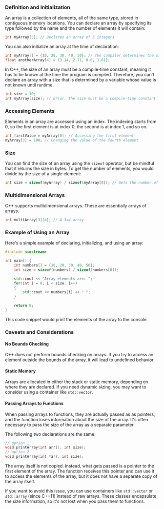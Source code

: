 ### Definition and Initialization

An array is a collection of elements, all of the same type, stored in contiguous memory locations. You can declare an array by specifying its type followed by the name and the number of elements it will contain:

```c++
int myArray[5]; // Declares an array of 5 integers
```

You can also initialize an array at the time of declaration:

```c++
int myArray[] = {10, 20, 30, 40, 50}; // The compiler determines the size
float anotherArray[4] = {3.14, 2.71, 0.0, 1.61};
```

In C++, the size of an array must be a compile-time constant, meaning it has to be known at the time the program is compiled. Therefore, you can't declare an array with a size that is determined by a variable whose value is not known until runtime.

```c++
int size = 10;
int myArray[size]; // Error: the size must be a compile-time constant
```
### Accessing Elements

Elements in an array are accessed using an index. The indexing starts from 0, so the first element is at index 0, the second is at index 1, and so on.

```c++
int firstValue = myArray[0]; // Accessing the first element
myArray[3] = 100; // Changing the value of the fourth element
```

### Size

You can find the size of an array using the `sizeof` operator, but be mindful that it returns the size in bytes. To get the number of elements, you would divide by the size of a single element:

```c++
int size = sizeof(myArray) / sizeof(myArray[0]); // Gets the number of elements
```

### Multidimensional Arrays

C++ supports multidimensional arrays. These are essentially arrays of arrays.

```c++
int multiArray[3][4]; // A 3x4 array
```

### Example of Using an Array

Here's a simple example of declaring, initializing, and using an array:

```c++
#include <iostream>

int main() {
    int numbers[] = {10, 20, 30, 40, 50};
    int size = sizeof(numbers) / sizeof(numbers[0]);

    std::cout << "Array elements are: ";
    for(int i = 0; i < size; i++) 
    {
        std::cout << numbers[i] << " ";
    }

    return 0;
}
```

This code snippet would print the elements of the array to the console.

### Caveats and Considerations

#### No Bounds Checking

C++ does not perform bounds checking on arrays. If you try to access an element outside the bounds of the array, it will lead to undefined behavior.
#### Static Memory

Arrays are allocated in either the stack or static memory, depending on where they are declared. If you need dynamic sizing, you may want to consider using a container like `std::vector`.
#### Passing Arrays to Functions

When passing arrays to functions, they are actually passed as as pointers, and the function loses information about the size of the array. It's often necessary to pass the size of the array as a separate parameter. 

The following two declarations are the same:

```c++
// option 1
void printArray(int arr[], int size);
// option 2
void printArray(int *arr, int size);
```

The array itself is not copied. Instead, what gets passed is a pointer to the first element of the array. The function receives this pointer and can use it to access the elements of the array, but it does not have a separate copy of the array itself.

If you want to avoid this issue, you can use containers like `std::vector` or `std::array` (since C++11) instead of raw arrays. These classes encapsulate the size information, so it's not lost when you pass them to functions.